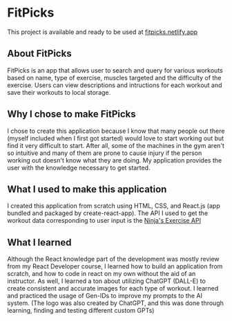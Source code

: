 # FitPicks

This project is available and ready to be used at [fitpicks.netlify.app](https://fitpicks.netlify.app/)

## About FitPicks

FitPicks is an app that allows user to search and query for various workouts based on name, type of exercise, muscles targeted and the difficulty of the exercise. Users can view descriptions and intructions for each workout and save their workouts to local storage.

## Why I chose to make FitPicks

I chose to create this application because I know that many people out there (myself included when I first got started) would love to start working out but find it very difficult to start. After all, some of the machines in the gym aren't so intuitive and many of them are prone to cause injury if the person working out doesn't know what they are doing. My application provides the user with the knowledge necessary to get started.

## What I used to make this application

I created this application from scratch using HTML, CSS, and React.js (app bundled and packaged by create-react-app). The API I used to get the workout data corresponding to user input is the [Ninja's Exercise API](https://api-ninjas.com/api/exercises)

## What I learned

Although the React knowledge part of the development was mostly review from my React Developer course, I learned how to build an application from scratch, and how to code in react on my own without the aid of an instructor. As well, I learned a ton about utilizing ChatGPT (DALL-E) to create consistent and accurate images for each type of workout. I learned and practiced the usage of Gen-IDs to improve my prompts to the AI system. (The logo was also created by ChatGPT, and this was done through learning, finding and testing different custom GPTs)

